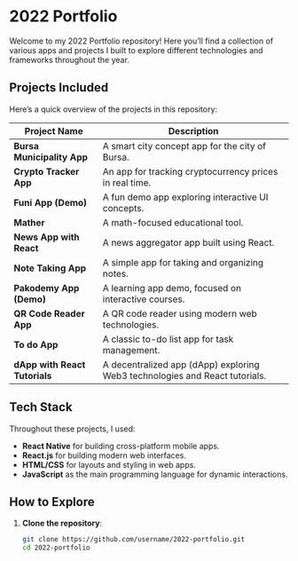 # 2022 Portfolio

Welcome to my 2022 Portfolio repository! Here you’ll find a collection of various apps and projects I built to explore different technologies and frameworks throughout the year. 

## Projects Included
Here’s a quick overview of the projects in this repository:

| Project Name                    | Description                                   |
| --------------------------------| ----------------------------------------------|
| **Bursa Municipality App**      | A smart city concept app for the city of Bursa. |
| **Crypto Tracker App**          | An app for tracking cryptocurrency prices in real time. |
| **Funi App (Demo)**             | A fun demo app exploring interactive UI concepts. |
| **Mather**                      | A math-focused educational tool. |
| **News App with React**         | A news aggregator app built using React. |
| **Note Taking App**             | A simple app for taking and organizing notes. |
| **Pakodemy App (Demo)**         | A learning app demo, focused on interactive courses. |
| **QR Code Reader App**          | A QR code reader using modern web technologies. |
| **To do App**                   | A classic to-do list app for task management. |
| **dApp with React Tutorials**   | A decentralized app (dApp) exploring Web3 technologies and React tutorials. |

##  Tech Stack
Throughout these projects, I used:
- **React Native** for building cross-platform mobile apps.
- **React.js** for building modern web interfaces.
- **HTML/CSS** for layouts and styling in web apps.
- **JavaScript** as the main programming language for dynamic interactions.

## How to Explore
1. **Clone the repository**:
   ```bash
   git clone https://github.com/username/2022-portfolio.git
   cd 2022-portfolio
